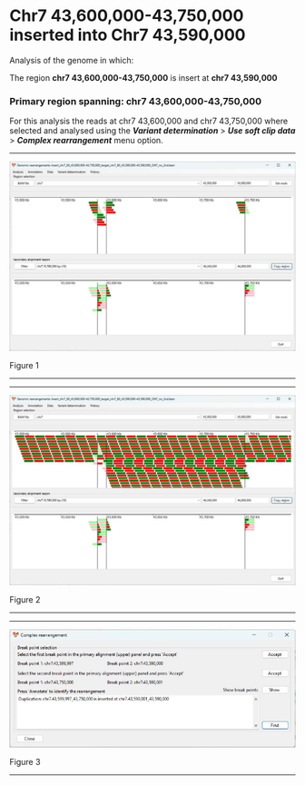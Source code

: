 # Chr7 43,600,000-43,750,000  inserted into Chr7 43,590,000

Analysis of the genome in which: 

The region **chr7 43,600,000-43,750,000** is insert at **chr7 43,590,000**

### Primary region spanning: chr7 43,600,000-43,750,000 

For this analysis the reads at chr7 43,600,000 and chr7 43,750,000 where selected and analysed using the
 ___Variant determination___ > ___Use soft clip data___ > ___Complex rearrangement___ menu option.

<hr />

![image](images/insert_chr7_60_43,600,000-43,750,000_target_chr7_60_43,590,000-43,590,000_ONT_no_2nd_1.jpg)

Figure 1

<hr />

<hr />

![image](images/insert_chr7_60_43,600,000-43,750,000_target_chr7_60_43,590,000-43,590,000_ONT_no_2nd_1_all.jpg)

Figure 2

<hr />

<hr />

![image](images/insert_chr7_60_43,600,000-43,750,000_target_chr7_60_43,590,000-43,590,000_ONT_no_2nd_1_result.jpg)

Figure 3

<hr />

